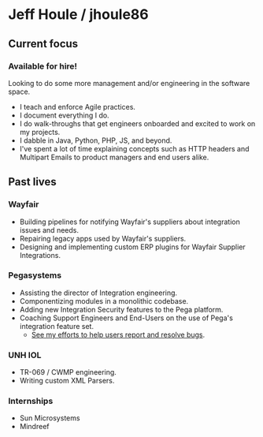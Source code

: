 # Jeff Houle / jhoule86

## Current focus
### Available for hire!
Looking to do some more management and/or engineering in the software space.
- I teach and enforce Agile practices.
- I document everything I do.
- I do walk-throughs that get engineers onboarded and excited to work on my projects.
- I dabble in Java, Python, PHP, JS, and beyond.
- I've spent a lot of time explaining concepts such as HTTP headers and Multipart Emails to product managers and end users alike.

## Past lives

### Wayfair
- Building pipelines for notifying Wayfair's suppliers about integration issues and needs.
- Repairing legacy apps used by Wayfair's suppliers.
- Designing and implementing custom ERP plugins for Wayfair Supplier Integrations.

### Pegasystems
- Assisting the director of Integration engineering.
- Componentizing modules in a monolithic codebase.
- Adding new Integration Security features to the Pega platform.
- Coaching Support Engineers and End-Users on the use of Pega's integration feature set.
  - [See my efforts to help users report and resolve bugs](https://www.google.com/search?q=pega+houlj).

### UNH IOL
- TR-069 / CWMP engineering.
- Writing custom XML Parsers.

### Internships
  - Sun Microsystems
  - Mindreef
